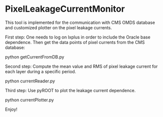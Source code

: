 # PixelLeakageCurrentMonitor
This tool is implemented for the communication with CMS OMDS database and customized plotter on the pixel leakage currents. 

First step:
One needs to log on lxplus in order to include the Oracle base dependence. Then get the data points of pixel currents from the CMS database:

python getCurrentFromDB.py

Second step:
Compute the mean value and RMS of pixel leakage current for each layer during a specific period.

python currentReader.py

Third step:
Use pyROOT to plot the leakage current dependence.

python currentPlotter.py

Enjoy!
